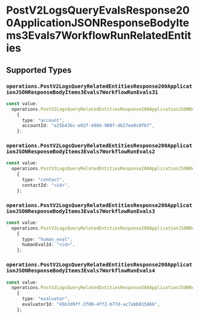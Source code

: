 # PostV2LogsQueryEvalsResponse200ApplicationJSONResponseBodyItems3Evals7WorkflowRunRelatedEntities


## Supported Types

### `operations.PostV2LogsQueryRelatedEntitiesResponse200ApplicationJSONResponseBodyItems3Evals7WorkflowRunEvals31`

```typescript
const value:
  operations.PostV2LogsQueryRelatedEntitiesResponse200ApplicationJSONResponseBodyItems3Evals7WorkflowRunEvals31 =
    {
      type: "account",
      accountId: "e25b436c-e02f-498d-900f-db27ee0c0f6f",
    };
```

### `operations.PostV2LogsQueryRelatedEntitiesResponse200ApplicationJSONResponseBodyItems3Evals7WorkflowRunEvals2`

```typescript
const value:
  operations.PostV2LogsQueryRelatedEntitiesResponse200ApplicationJSONResponseBodyItems3Evals7WorkflowRunEvals2 =
    {
      type: "contact",
      contactId: "<id>",
    };
```

### `operations.PostV2LogsQueryRelatedEntitiesResponse200ApplicationJSONResponseBodyItems3Evals7WorkflowRunEvals3`

```typescript
const value:
  operations.PostV2LogsQueryRelatedEntitiesResponse200ApplicationJSONResponseBodyItems3Evals7WorkflowRunEvals3 =
    {
      type: "human_eval",
      humanEvalId: "<id>",
    };
```

### `operations.PostV2LogsQueryRelatedEntitiesResponse200ApplicationJSONResponseBodyItems3Evals7WorkflowRunEvals4`

```typescript
const value:
  operations.PostV2LogsQueryRelatedEntitiesResponse200ApplicationJSONResponseBodyItems3Evals7WorkflowRunEvals4 =
    {
      type: "evaluator",
      evaluatorId: "45b3d9ff-2f00-4ff2-b77d-ac7abb015066",
    };
```

